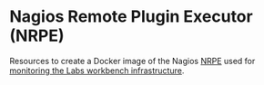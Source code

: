 # Nagios Remote Plugin Executor (NRPE)

Resources to create a Docker image of the Nagios [NRPE](https://exchange.nagios.org/directory/Addons/Monitoring-Agents/NRPE--2D-Nagios-Remote-Plugin-Executor/details) used for [monitoring the Labs workbench infrastructure](https://opensource.ncsa.illinois.edu/confluence/display/NDS/NDS+Labs+Monitoring).
